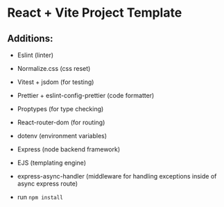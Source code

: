# React + Vite Project Template

## Additions:

- Eslint (linter)

- Normalize.css (css reset)

- Vitest + jsdom (for testing)

- Prettier + eslint-config-prettier (code formatter)

- Proptypes (for type checking)

- React-router-dom (for routing)

- dotenv (environment variables)

- Express (node backend framework)

- EJS (templating engine)

- express-async-handler (middleware for handling exceptions inside of async express route)

- run `npm install`
